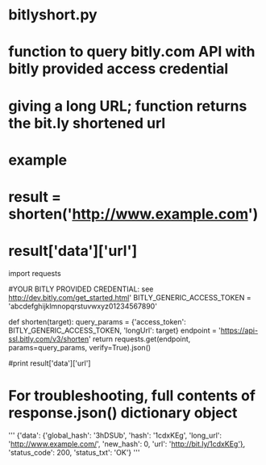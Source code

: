 # bitlyshort.py
# function to query bitly.com API with bitly provided access credential
# giving a long URL; function returns the bit.ly shortened url
# example
# result = shorten('http://www.example.com')
# result['data']['url']

import requests

#YOUR BITLY PROVIDED CREDENTIAL: see http://dev.bitly.com/get_started.html'
BITLY_GENERIC_ACCESS_TOKEN = 'abcdefghijklmnopqrstuvwxyz01234567890'


def shorten(target):
	query_params = {'access_token': BITLY_GENERIC_ACCESS_TOKEN,
					'longUrl': target} 
	endpoint = 'https://api-ssl.bitly.com/v3/shorten'
	return requests.get(endpoint, params=query_params, verify=True).json()



#print result['data']['url']
# For troubleshooting, full contents of response.json() dictionary object
'''
{'data': {'global_hash': '3hDSUb',
  'hash': '1cdxKEg',
  'long_url': 'http://www.example.com/',
  'new_hash': 0,
  'url': 'http://bit.ly/1cdxKEg'},
 'status_code': 200,
 'status_txt': 'OK'}
'''

